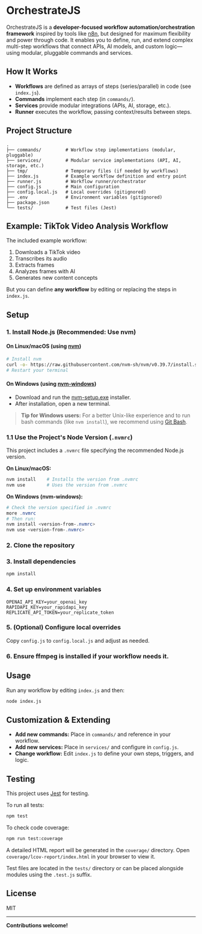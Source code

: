 # OrchestrateJS

OrchestrateJS is a **developer-focused workflow automation/orchestration framework** inspired by tools like [n8n](https://n8n.io/), but designed for maximum flexibility and power through code. It enables you to define, run, and extend complex multi-step workflows that connect APIs, AI models, and custom logic—using modular, pluggable commands and services.

## How It Works

- **Workflows** are defined as arrays of steps (series/parallel) in code (see `index.js`).
- **Commands** implement each step (in `commands/`).
- **Services** provide modular integrations (APIs, AI, storage, etc.).
- **Runner** executes the workflow, passing context/results between steps.

## Project Structure

```
.
├── commands/         # Workflow step implementations (modular, pluggable)
├── services/         # Modular service implementations (API, AI, storage, etc.)
├── tmp/              # Temporary files (if needed by workflows)
├── index.js          # Example workflow definition and entry point
├── runner.js         # Workflow runner/orchestrator
├── config.js         # Main configuration
├── config.local.js   # Local overrides (gitignored)
├── .env              # Environment variables (gitignored)
├── package.json
└── tests/            # Test files (Jest)
```

## Example: TikTok Video Analysis Workflow

The included example workflow:

1. Downloads a TikTok video
2. Transcribes its audio
3. Extracts frames
4. Analyzes frames with AI
5. Generates new content concepts

But you can define **any workflow** by editing or replacing the steps in `index.js`.

## Setup

### 1. Install Node.js (Recommended: Use nvm)

#### On Linux/macOS (using [nvm](https://github.com/nvm-sh/nvm))

```bash
# Install nvm
curl -o- https://raw.githubusercontent.com/nvm-sh/nvm/v0.39.7/install.sh | bash
# Restart your terminal
```

#### On Windows (using [nvm-windows](https://github.com/coreybutler/nvm-windows))

- Download and run the [nvm-setup.exe](https://github.com/coreybutler/nvm-windows/releases) installer.
- After installation, open a new terminal.

> **Tip for Windows users:** For a better Unix-like experience and to run bash commands (like `nvm install`), we recommend using [Git Bash](https://gitforwindows.org/).

### 1.1 Use the Project's Node Version (`.nvmrc`)

This project includes a `.nvmrc` file specifying the recommended Node.js version.

**On Linux/macOS:**
```bash
nvm install    # Installs the version from .nvmrc
nvm use        # Uses the version from .nvmrc
```

**On Windows (nvm-windows):**
```powershell
# Check the version specified in .nvmrc
more .nvmrc
# Then run:
nvm install <version-from-.nvmrc>
nvm use <version-from-.nvmrc>
```

### 2. Clone the repository
### 3. Install dependencies
```bash
npm install
```
### 4. Set up environment variables
```env
OPENAI_API_KEY=your_openai_key
RAPIDAPI_KEY=your_rapidapi_key
REPLICATE_API_TOKEN=your_replicate_token
```
### 5. (Optional) Configure local overrides
Copy `config.js` to `config.local.js` and adjust as needed.
### 6. Ensure ffmpeg is installed if your workflow needs it.

## Usage

Run any workflow by editing `index.js` and then:

```bash
node index.js
```

## Customization & Extending

- **Add new commands:** Place in `commands/` and reference in your workflow.
- **Add new services:** Place in `services/` and configure in `config.js`.
- **Change workflow:** Edit `index.js` to define your own steps, triggers, and logic.

## Testing

This project uses [Jest](https://jestjs.io/) for testing.

To run all tests:

```bash
npm test
```

To check code coverage:

```bash
npm run test:coverage
```

A detailed HTML report will be generated in the `coverage/` directory. Open `coverage/lcov-report/index.html` in your browser to view it.

Test files are located in the `tests/` directory or can be placed alongside modules using the `.test.js` suffix.

## License

MIT

---

**Contributions welcome!**
